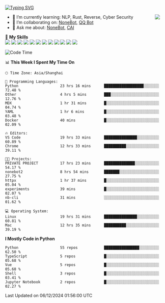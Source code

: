 [![Typing SVG](https://readme-typing-svg.herokuapp.com?size=25&duration=2500&color=8C43EA&vCenter=true&width=200&height=40&lines=Hi+there+%F0%9F%91%8B%F0%9F%8F%BB;I'm+yanyongyu)](https://git.io/typing-svg)

<a href="#">
  <img align="right" src="https://github-readme-stats.vercel.app/api?username=yanyongyu&count_private=true&show_icons=true&bg_color=15,f2f7fd,E0EAFC" />
</a>

- 🌱 I’m currently learning: NLP, Rust, Reverse, Cyber Security
- 👯 I’m collaborating on: [NoneBot](https://github.com/nonebot), [QQ Bot](https://github.com/Mrs4s/go-cqhttp)
- 💬 Ask me about: [NoneBot](https://github.com/nonebot), [CAI](https://github.com/cscs181/CAI)

🌟 **My Skills**  
![](https://img.shields.io/badge/-Python-3e74a2?style=flat-square&logo=Python&logoColor=fff)
![](https://img.shields.io/badge/-TypeScript-3178C6?style=flat-square&logo=TypeScript&logoColor=fff)
![](https://img.shields.io/badge/-Vue-4fc08d?style=flat-square&logo=Vue.js&logoColor=fff)
![](https://img.shields.io/badge/-React-2d98ce?style=flat-square&logo=React&logoColor=fff)
![](https://img.shields.io/badge/-FastAPI-009688?style=flat-square&logo=FastAPI&logoColor=fff)
![](https://img.shields.io/badge/-Linux-000000?style=flat-square&logo=Linux&logoColor=fff)
![](https://img.shields.io/badge/-Docker-2496ED?style=flat-square&logo=Docker&logoColor=fff)
![](https://img.shields.io/badge/-Kubernetes-326CE5?style=flat-square&logo=Kubernetes&logoColor=fff)
![](https://img.shields.io/badge/-GitHub%20Actions-2088FF?style=flat-square&logo=GitHubActions&logoColor=fff)
![](https://img.shields.io/badge/-PostgreSQL-4169E1?style=flat-square&logo=PostgreSQL&logoColor=fff)
![](https://img.shields.io/badge/-Redis-DC382D?style=flat-square&logo=Redis&logoColor=fff)
![](https://img.shields.io/badge/-MongoDB-47A248?style=flat-square&logo=MongoDB&logoColor=fff)

<!--START_SECTION:waka-->
![Code Time](http://img.shields.io/badge/Code%20Time-6%2C983%20hrs%2016%20mins-blue)

📊 **This Week I Spent My Time On** 

```text
🕑︎ Time Zone: Asia/Shanghai

💬 Programming Languages: 
Python                   23 hrs 16 mins      ██████████████████░░░░░░░   72.48 % 
Other                    4 hrs 5 mins        ███░░░░░░░░░░░░░░░░░░░░░░   12.76 % 
MDX                      1 hr 31 mins        █░░░░░░░░░░░░░░░░░░░░░░░░   04.74 % 
YAML                     1 hr 6 mins         █░░░░░░░░░░░░░░░░░░░░░░░░   03.48 % 
Docker                   40 mins             █░░░░░░░░░░░░░░░░░░░░░░░░   02.09 % 

🔥 Editors: 
VS Code                  19 hrs 33 mins      ███████████████░░░░░░░░░░   60.89 % 
Chrome                   12 hrs 33 mins      ██████████░░░░░░░░░░░░░░░   39.11 % 

🐱‍💻 Projects: 
PRIVATE PROJECT          17 hrs 23 mins      ██████████████░░░░░░░░░░░   54.17 % 
nonebot2                 8 hrs 54 mins       ███████░░░░░░░░░░░░░░░░░░   27.75 % 
httpx                    1 hr 37 mins        █░░░░░░░░░░░░░░░░░░░░░░░░   05.04 % 
experiments              39 mins             █░░░░░░░░░░░░░░░░░░░░░░░░   02.07 % 
nb-cli                   31 mins             ░░░░░░░░░░░░░░░░░░░░░░░░░   01.62 % 

💻 Operating System: 
Linux                    19 hrs 31 mins      ███████████████░░░░░░░░░░   60.81 % 
Mac                      12 hrs 35 mins      ██████████░░░░░░░░░░░░░░░   39.19 % 
```

**I Mostly Code in Python** 

```text
Python                   55 repos            ████████████████░░░░░░░░░   62.50 % 
TypeScript               5 repos             █░░░░░░░░░░░░░░░░░░░░░░░░   05.68 % 
Vue                      5 repos             █░░░░░░░░░░░░░░░░░░░░░░░░   05.68 % 
Shell                    3 repos             █░░░░░░░░░░░░░░░░░░░░░░░░   03.41 % 
Jupyter Notebook         2 repos             █░░░░░░░░░░░░░░░░░░░░░░░░   02.27 % 
```




 Last Updated on 06/12/2024 01:56:00 UTC
<!--END_SECTION:waka-->
